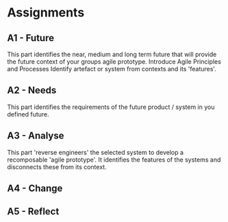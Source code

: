 # Assignments

## A1 - Future
This part identifies the near, medium and long term future that will provide the future context of your groups agile prototype. Introduce Agile Principles and Processes
Identify artefact or system from contexts and its 'features'.

## A2 - Needs
This part identifies the requirements of the future product / system in you defined future.

## A3 - Analyse
This part 'reverse engineers' the selected system to develop a recomposable 'agile prototype'. It identifies the features of the systems and disconnects these from its context.

## A4 - Change

## A5 - Reflect



